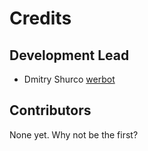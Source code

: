 # Credits

## Development Lead

- Dmitry Shurco [werbot](https://github.com/werbot)

## Contributors

None yet. Why not be the first?